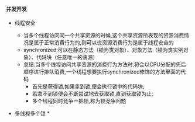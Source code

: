 #### 并发开发
* 线程安全
    * 当多个线程访问同一个共享资源的时候,这个共享资源所表现的资源消费情况是属于正常消费行为的,则可以说资源消费行为是属于线程安全的
    * synchronized:可以在静态方法（锁为类对象）、对象方法（锁为类实例对象）、代码块（任意唯一的资源）
    * 总结:当多个线程访问共享资源的消费行为方法时,将会以CPU分配的先后顺序进行排队消费,一个线程想要执行synchronized修饰的方法里面的代码
        * 首先是获得锁,如果拿到锁,便会执行锁中的代码块;
        * 若拿不到锁便会不断尝试地去获取锁,直到获取锁为止;
        * 多个线程同时竞争一把锁,称为锁竞争问题

* 多线程多个锁
    * 